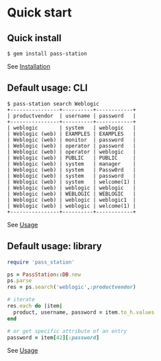 # Quick start

## Quick install

```plaintext
$ gem install pass-station
```

See [Installation](/pages/install)

## Default usage: CLI

```plaintext
$ pass-station search Weblogic
+----------------+----------+------------+
| productvendor  | username | password   |
+----------------+----------+------------+
| weblogic       | system   | weblogic   |
| Weblogic (web) | EXAMPLES | EXAMPLES   |
| Weblogic (web) | monitor  | password   |
| Weblogic (web) | operator | password   |
| Weblogic (web) | operator | weblogic   |
| Weblogic (web) | PUBLIC   | PUBLIC     |
| Weblogic (web) | system   | manager    |
| Weblogic (web) | system   | Passw0rd   |
| Weblogic (web) | system   | password   |
| Weblogic (web) | system   | welcome(1) |
| Weblogic (web) | weblogic | weblogic   |
| Weblogic (web) | WEBLOGIC | WEBLOGIC   |
| Weblogic (web) | weblogic | weblogic1  |
| Weblogic (web) | weblogic | welcome(1) |
+----------------+----------+------------+
```

See [Usage](/pages/usage)

## Default usage: library

```ruby
require 'pass_station'

ps = PassStation::DB.new
ps.parse
res = ps.search('weblogic',:productvendor)

# iterate
res.each do |item|
  product, username, password = item.to_h.values
end

# or get specific attribute of an entry
password = item[42][:password]
```

See [Usage](/pages/usage)
